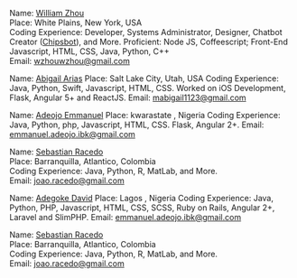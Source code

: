 Name: [William Zhou](https://github.com/wzhouwzhou)</br>
Place: White Plains, New York, USA</br>
Coding Experience: Developer, Systems Administrator, Designer, Chatbot Creator ([Chipsbot](https://chipsbot.me)), and More. Proficient: Node JS, Coffeescript; Front-End Javascript, HTML, CSS, Java, Python, C++</br>
Email: wzhouwzhou@gmail.com</br>


Name: [Abigail Arias](https://github.com/bgail)
Place: Salt Lake City, Utah, USA
Coding Experience: Java, Python, Swift, Javascript, HTML, CSS. Worked on iOS Development, Flask, Angular 5+ and ReactJS. 
Email: mabigail1123@gmail.com

Name: [Adeojo Emmanuel](https://github.com/adeojoemmanuel)
Place: kwarastate , Nigeria
Coding Experience: Java, Python, php, Javascript, HTML, CSS. Flask, Angular 2+. 
Email: emmanuel.adeojo.ibk@gmail.com

Name: [Sebastian Racedo](https://github.com/JoaoRacedo)</br>
Place: Barranquilla, Atlantico, Colombia</br>
Coding Experience: Java, Python, R, MatLab, and More.</br>
Email: joao.racedo@gmail.com</br>

Name: [Adegoke David](https://github.com/dhaveed)
Place: Lagos , Nigeria
Coding Experience: Java, Python, PHP, Javascript, HTML, CSS, SCSS, Ruby on Rails, Angular 2+, Laravel and SlimPHP. 
Email: emmanuel.adeojo.ibk@gmail.com

Name: [Sebastian Racedo](https://github.com/JoaoRacedo)</br>
Place: Barranquilla, Atlantico, Colombia</br>
Coding Experience: Java, Python, R, MatLab, and More.</br>
Email: joao.racedo@gmail.com</br>
